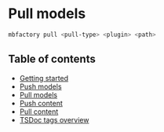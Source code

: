 # Pull models

```bash
mbfactory pull <pull-type> <plugin> <path>
```

## Table of contents

- [Getting started](https://github.com/modelberry/factory/tree/main/packages/mbfactory/docs/getting-started.md)
- [Push models](https://github.com/modelberry/factory/tree/main/packages/mbfactory/docs/push-models.md)
- [Pull models](https://github.com/modelberry/factory/tree/main/packages/mbfactory/docs/pull-models.md)
- [Push content](https://github.com/modelberry/factory/tree/main/packages/mbfactory/docs/push-content.md)
- [Pull content](https://github.com/modelberry/factory/tree/main/packages/mbfactory/docs/pull-content.md)
- [TSDoc tags overview](https://github.com/modelberry/factory/tree/main/packages/mbfactory/docs/tsdocs-tags-overview.md)
